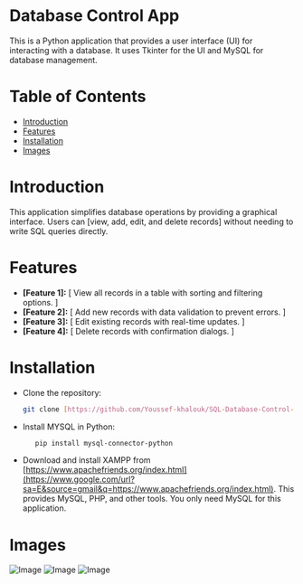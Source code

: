 
# Database Control App

This is a Python application that provides a user interface (UI) for interacting with a database. It uses Tkinter for the UI and MySQL for database management.

# Table of Contents

- [Introduction](#introduction)
- [Features](#features)
- [Installation](#installation)
- [Images](#Images)

# Introduction

This application simplifies database operations by providing a graphical interface. Users can [view, add, edit, and delete records] without needing to write SQL queries directly.

# Features

* **[Feature 1]:** [ View all records in a table with sorting and filtering options. ]
* **[Feature 2]:** [ Add new records with data validation to prevent errors. ]
* **[Feature 3]:** [ Edit existing records with real-time updates. ]
* **[Feature 4]:** [ Delete records with confirmation dialogs. ]

# Installation

* Clone the repository:
   ```bash
   git clone [https://github.com/Youssef-khalouk/SQL-Database-Control-App.git](https://www.google.com/search?q=https://github.com/Youssef-khalouk/SQL-Database-Control-App.git)


* Install MYSQL in Python:
  ```bash
     pip install mysql-connector-python
* Download and install XAMPP from [https://www.apachefriends.org/index.html](https://www.google.com/url?sa=E&source=gmail&q=https://www.apachefriends.org/index.html).  This provides MySQL, PHP, and other tools.  You only need MySQL for this application.

# Images
![Image](https://github.com/user-attachments/assets/5e9e5d63-7f7a-426c-8db0-b590dc1e4027)
![Image](https://github.com/user-attachments/assets/e59d1cf3-0fcd-46e1-bc93-8bcbdbdbaf57)
![Image](https://github.com/user-attachments/assets/afdca2b3-1c33-4748-808d-165456edc439)

